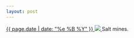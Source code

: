 ```yaml
---
layout: post
---
```


<p>
  <a href="/164">
    <time>{{ page.date | date: "%e %B %Y" }}</time>
    <img src="{{ site.assets_url }}/164.jpg">
  </a>
  Salt mines.
</p>
